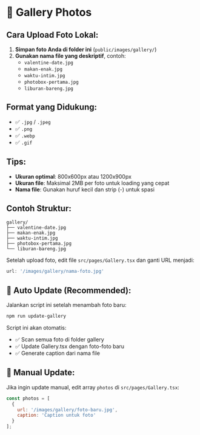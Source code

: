 # 📸 Gallery Photos

## Cara Upload Foto Lokal:

1. **Simpan foto Anda di folder ini** (`public/images/gallery/`)
2. **Gunakan nama file yang deskriptif**, contoh:
   - `valentine-date.jpg`
   - `makan-enak.jpg` 
   - `waktu-intim.jpg`
   - `photobox-pertama.jpg`
   - `liburan-bareng.jpg`

## Format yang Didukung:
- ✅ `.jpg` / `.jpeg`
- ✅ `.png`
- ✅ `.webp`
- ✅ `.gif`

## Tips:
- **Ukuran optimal**: 800x600px atau 1200x900px
- **Ukuran file**: Maksimal 2MB per foto untuk loading yang cepat
- **Nama file**: Gunakan huruf kecil dan strip (-) untuk spasi

## Contoh Struktur:
```
gallery/
├── valentine-date.jpg
├── makan-enak.jpg
├── waktu-intim.jpg
├── photobox-pertama.jpg
└── liburan-bareng.jpg
```

Setelah upload foto, edit file `src/pages/Gallery.tsx` dan ganti URL menjadi:
```javascript
url: '/images/gallery/nama-foto.jpg'
```

## 🚀 Auto Update (Recommended):
Jalankan script ini setelah menambah foto baru:
```bash
npm run update-gallery
```

Script ini akan otomatis:
- ✅ Scan semua foto di folder gallery
- ✅ Update Gallery.tsx dengan foto-foto baru
- ✅ Generate caption dari nama file

## 📝 Manual Update:
Jika ingin update manual, edit array `photos` di `src/pages/Gallery.tsx`:
```javascript
const photos = [
  {
    url: '/images/gallery/foto-baru.jpg',
    caption: 'Caption untuk foto'
  }
];
```
